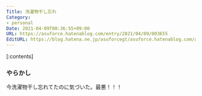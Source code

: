 ```yaml
---
Title: 洗濯物干し忘れ
Category:
- personal
Date: 2021-04-09T00:36:55+09:00
URL: https://asuforce.hatenablog.com/entry/2021/04/09/003655
EditURL: https://blog.hatena.ne.jp/asuforcegt/asuforce.hatenablog.com/atom/entry/26006613713960331
---
```


[:contents]

### やらかし

今洗濯物干し忘れてたのに気づいた。最悪！！！


